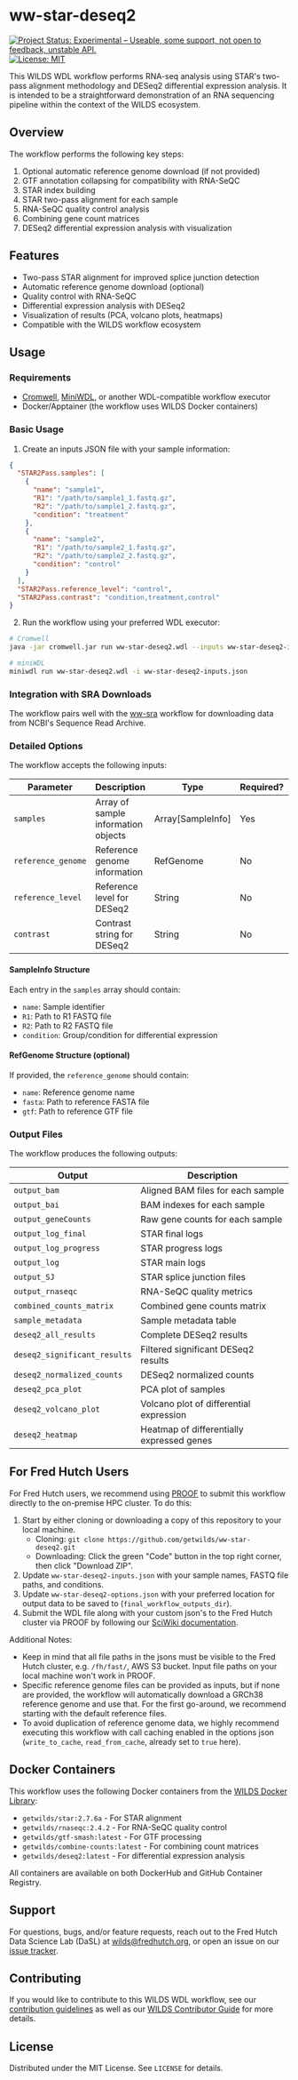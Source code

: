 # ww-star-deseq2
[![Project Status: Experimental – Useable, some support, not open to feedback, unstable API.](https://getwilds.org/badges/badges/experimental.svg)](https://getwilds.org/badges/#experimental)
[![License: MIT](https://img.shields.io/badge/License-MIT-yellow.svg)](https://opensource.org/licenses/MIT)

This WILDS WDL workflow performs RNA-seq analysis using STAR's two-pass alignment methodology and DESeq2 differential expression analysis. It is intended to be a straightforward demonstration of an RNA sequencing pipeline within the context of the WILDS ecosystem.

## Overview

The workflow performs the following key steps:
1. Optional automatic reference genome download (if not provided)
2. GTF annotation collapsing for compatibility with RNA-SeQC
3. STAR index building
4. STAR two-pass alignment for each sample
5. RNA-SeQC quality control analysis
6. Combining gene count matrices
7. DESeq2 differential expression analysis with visualization

## Features

- Two-pass STAR alignment for improved splice junction detection
- Automatic reference genome download (optional)
- Quality control with RNA-SeQC
- Differential expression analysis with DESeq2
- Visualization of results (PCA, volcano plots, heatmaps)
- Compatible with the WILDS workflow ecosystem

## Usage

### Requirements

- [Cromwell](https://cromwell.readthedocs.io/), [MiniWDL](https://github.com/chanzuckerberg/miniwdl), or another WDL-compatible workflow executor
- Docker/Apptainer (the workflow uses WILDS Docker containers)

### Basic Usage

1. Create an inputs JSON file with your sample information:

```json
{
  "STAR2Pass.samples": [
    {
      "name": "sample1",
      "R1": "/path/to/sample1_1.fastq.gz",
      "R2": "/path/to/sample1_2.fastq.gz",
      "condition": "treatment"
    },
    {
      "name": "sample2",
      "R1": "/path/to/sample2_1.fastq.gz",
      "R2": "/path/to/sample2_2.fastq.gz",
      "condition": "control"
    }
  ],
  "STAR2Pass.reference_level": "control",
  "STAR2Pass.contrast": "condition,treatment,control"
}
```

2. Run the workflow using your preferred WDL executor:

```bash
# Cromwell
java -jar cromwell.jar run ww-star-deseq2.wdl --inputs ww-star-deseq2-inputs.json --options ww-star-deseq2-options.json

# miniWDL
miniwdl run ww-star-deseq2.wdl -i ww-star-deseq2-inputs.json
```

### Integration with SRA Downloads

The workflow pairs well with the [ww-sra](https://github.com/getwilds/ww-sra) workflow for downloading data from NCBI's Sequence Read Archive.

### Detailed Options

The workflow accepts the following inputs:

| Parameter | Description | Type | Required? | Default |
|-----------|-------------|------|-----------|---------|
| `samples` | Array of sample information objects | Array[SampleInfo] | Yes | - |
| `reference_genome` | Reference genome information | RefGenome | No | GRCh38.p14 (auto-downloaded) |
| `reference_level` | Reference level for DESeq2 | String | No | "" |
| `contrast` | Contrast string for DESeq2 | String | No | "" |

#### SampleInfo Structure

Each entry in the `samples` array should contain:
- `name`: Sample identifier
- `R1`: Path to R1 FASTQ file
- `R2`: Path to R2 FASTQ file
- `condition`: Group/condition for differential expression

#### RefGenome Structure (optional)

If provided, the `reference_genome` should contain:
- `name`: Reference genome name
- `fasta`: Path to reference FASTA file
- `gtf`: Path to reference GTF file

### Output Files

The workflow produces the following outputs:

| Output | Description |
|--------|-------------|
| `output_bam` | Aligned BAM files for each sample |
| `output_bai` | BAM indexes for each sample |
| `output_geneCounts` | Raw gene counts for each sample |
| `output_log_final` | STAR final logs |
| `output_log_progress` | STAR progress logs |
| `output_log` | STAR main logs |
| `output_SJ` | STAR splice junction files |
| `output_rnaseqc` | RNA-SeQC quality metrics |
| `combined_counts_matrix` | Combined gene counts matrix |
| `sample_metadata` | Sample metadata table |
| `deseq2_all_results` | Complete DESeq2 results |
| `deseq2_significant_results` | Filtered significant DESeq2 results |
| `deseq2_normalized_counts` | DESeq2 normalized counts |
| `deseq2_pca_plot` | PCA plot of samples |
| `deseq2_volcano_plot` | Volcano plot of differential expression |
| `deseq2_heatmap` | Heatmap of differentially expressed genes |

## For Fred Hutch Users

For Fred Hutch users, we recommend using [PROOF](https://sciwiki.fredhutch.org/dasldemos/proof-how-to/) to submit this workflow directly to the on-premise HPC cluster. To do this:

1. Start by either cloning or downloading a copy of this repository to your local machine.
    - Cloning: `git clone https://github.com/getwilds/ww-star-deseq2.git`
    - Downloading: Click the green "Code" button in the top right corner, then click "Download ZIP".
2. Update `ww-star-deseq2-inputs.json` with your sample names, FASTQ file paths, and conditions.
3. Update `ww-star-deseq2-options.json` with your preferred location for output data to be saved to (`final_workflow_outputs_dir`).
4. Submit the WDL file along with your custom json's to the Fred Hutch cluster via PROOF by following our [SciWiki documentation](https://sciwiki.fredhutch.org/dasldemos/proof-how-to/).

Additional Notes:
- Keep in mind that all file paths in the jsons must be visible to the Fred Hutch cluster, e.g. `/fh/fast/`, AWS S3 bucket. Input file paths on your local machine won't work in PROOF.
- Specific reference genome files can be provided as inputs, but if none are provided, the workflow will automatically download a GRCh38 reference genome and use that. For the first go-around, we recommend starting with the default reference files.
- To avoid duplication of reference genome data, we highly recommend executing this workflow with call caching enabled in the options json (`write_to_cache`, `read_from_cache`, already set to `true` here).

## Docker Containers

This workflow uses the following Docker containers from the [WILDS Docker Library](https://github.com/getwilds/wilds-docker-library):

- `getwilds/star:2.7.6a` - For STAR alignment
- `getwilds/rnaseqc:2.4.2` - For RNA-SeQC quality control
- `getwilds/gtf-smash:latest` - For GTF processing
- `getwilds/combine-counts:latest` - For combining count matrices
- `getwilds/deseq2:latest` - For differential expression analysis

All containers are available on both DockerHub and GitHub Container Registry.

## Support

For questions, bugs, and/or feature requests, reach out to the Fred Hutch Data Science Lab (DaSL) at wilds@fredhutch.org, or open an issue on our [issue tracker](https://github.com/getwilds/ww-star-deseq2/issues).

## Contributing

If you would like to contribute to this WILDS WDL workflow, see our [contribution guidelines](.github/CONTRIBUTING.md) as well as our [WILDS Contributor Guide](https://getwilds.org/guide/) for more details.

## License

Distributed under the MIT License. See `LICENSE` for details.
